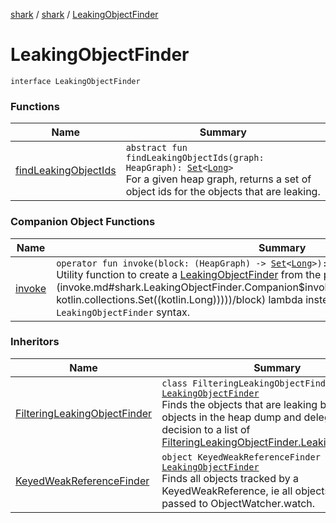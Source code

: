 [shark](../../index.md) / [shark](../index.md) / [LeakingObjectFinder](./index.md)

# LeakingObjectFinder

`interface LeakingObjectFinder`

### Functions

| Name | Summary |
|---|---|
| [findLeakingObjectIds](find-leaking-object-ids.md) | `abstract fun findLeakingObjectIds(graph: HeapGraph): `[`Set`](https://kotlinlang.org/api/latest/jvm/stdlib/kotlin.collections/-set/index.html)`<`[`Long`](https://kotlinlang.org/api/latest/jvm/stdlib/kotlin/-long/index.html)`>`<br>For a given heap graph, returns a set of object ids for the objects that are leaking. |

### Companion Object Functions

| Name | Summary |
|---|---|
| [invoke](invoke.md) | `operator fun invoke(block: (HeapGraph) -> `[`Set`](https://kotlinlang.org/api/latest/jvm/stdlib/kotlin.collections/-set/index.html)`<`[`Long`](https://kotlinlang.org/api/latest/jvm/stdlib/kotlin/-long/index.html)`>): `[`LeakingObjectFinder`](./index.md)<br>Utility function to create a [LeakingObjectFinder](./index.md) from the passed in [block](invoke.md#shark.LeakingObjectFinder.Companion$invoke(kotlin.Function1((shark.HeapGraph, kotlin.collections.Set((kotlin.Long)))))/block) lambda instead of using the anonymous `object : LeakingObjectFinder` syntax. |

### Inheritors

| Name | Summary |
|---|---|
| [FilteringLeakingObjectFinder](../-filtering-leaking-object-finder/index.md) | `class FilteringLeakingObjectFinder : `[`LeakingObjectFinder`](./index.md)<br>Finds the objects that are leaking by scanning all objects in the heap dump and delegating the decision to a list of [FilteringLeakingObjectFinder.LeakingObjectFilter](../-filtering-leaking-object-finder/-leaking-object-filter/index.md) |
| [KeyedWeakReferenceFinder](../-keyed-weak-reference-finder/index.md) | `object KeyedWeakReferenceFinder : `[`LeakingObjectFinder`](./index.md)<br>Finds all objects tracked by a KeyedWeakReference, ie all objects that were passed to ObjectWatcher.watch. |
